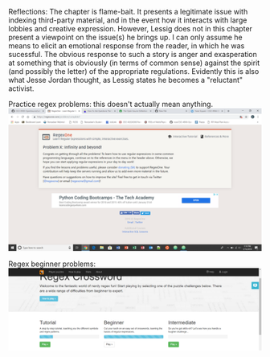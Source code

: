 Reflections:
The chapter is flame-bait. It presents a legitimate issue with indexing third-party material, and in the event how it interacts with large lobbies and creative expression. However, Lessig does not in this chapter present a viewpoint on the issue(s) he brings up. I can only assume he means to elicit an emotional response from the reader, in which he was sucessful. The obvious response to such a story is anger and exasperation at something that is obviously (in terms of common sense) against the spirit (and possibly the letter) of the appropriate regulations. Evidently this is also what Jesse Jordan thought, as Lessig states he becomes a "reluctant" activist. 

Practice regex problems: this doesn't actually mean anything.  
![](Untitled.png)

Regex beginner problems:  
![](Capture.PNG)
